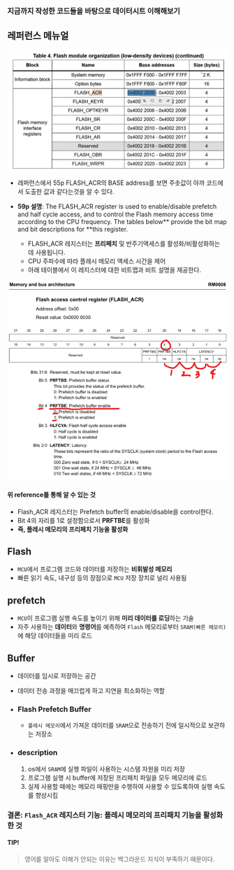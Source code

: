 ### 지금까지 작성한 코드들을 바탕으로 데이터시트 이해해보기

## 레퍼런스 메뉴얼

![alt text](image-1.png)

- 레퍼런스에서 55p FLASH_ACR의 BASE address를 보면 주솟값이 아까 코드에서 도출한 값과 같다는것을 알 수 있다.

- **59p 설명**: The FLASH_ACR register is used to enable/disable prefetch and half cycle access, and to
  control the Flash memory access time according to the CPU frequency. The tables below**
  provide the bit map and bit descriptions for **this register.
  - FLASH_ACR 레지스터는 **프리페치** 및 반주기액세스를 활성화/비활성화하는 데 사용됩니다.
  - CPU 주파수에 따라 플래시 메모리 액세스 시간을 제어
  - 아래 테이블에서 이 레지스터에 대한 비트맵과 비트 설명을 제공한다.

![alt text](image.png)

#### 위 reference를 통해 알 수 있는 것

- Flash_ACR 레지스터는 Prefetch buffer의 enable/disable을 control한다.
- Bit 4의 자리를 1로 설정함으로서 **PRFTBE**를 활성화
- **즉, 플레시 메모리의 프리페치 기능을 활성화**

## Flash

- `MCU`에서 프로그램 코드와 데이터를 저장하는 **비휘발성 메모리**
- 빠른 읽기 속도, 내구성 등의 장점으로 `MCU` 저장 장치로 널리 사용됨

## prefetch

- `MCU`이 프로그램 실행 속도를 높이기 위해 **미리 데이터를 로딩**하는 기술
- 자주 사용하는 **데이터**와 **명령어**를 예측하여 `Flash` 메모리로부터 `SRAM(빠른 메모리)`에 해당 데이터들을 미리 로드

## Buffer

- 데이터를 임시로 저장하는 공간
- 데이터 전송 과정을 매끄럽게 하고 지연을 최소화하는 역할

- ### Flash Prefetch Buffer

  - `플레시 메모리`에서 가져온 데이터를 `SRAM`으로 전송하기 전에 일시적으로 보관하는 저장소

- ### description
  1.  os에서 `SRAM`에 실행 파일이 사용하는 시스템 자원을 미리 저장
  2.  프로그램 실행 시 buffer에 저장된 프리패치 파일을 모두 메모리에 로드
  3.  실제 사용할 때에는 메모리 매핑만을 수행하여 사용할 수 있도록하여 실행 속도를 향상시킴

### 결론: `Flash_ACR` 레지스터 기능: 플레시 메모리의 프리패치 기능을 활성화 한 것

#### TIP!

> 영어를 알아도 이해가 안되는 이유는 백그라운드 지식이 부족하기 때문이다.
